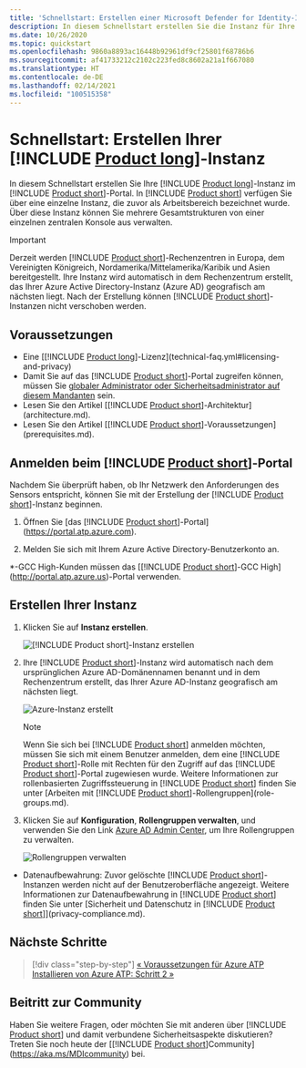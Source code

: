 ```yaml
---
title: 'Schnellstart: Erstellen einer Microsoft Defender for Identity-Instanz'
description: In diesem Schnellstart erstellen Sie die Instanz für Ihre Microsoft Defender for Identity-Bereitstellung. Dabei handelt es sich um den ersten Schritt für die Installation von Defender for Identity.
ms.date: 10/26/2020
ms.topic: quickstart
ms.openlocfilehash: 9860a8893ac16448b92961df9cf25801f68786b6
ms.sourcegitcommit: af41733212c2102c223fed8c8602a21a1f667080
ms.translationtype: HT
ms.contentlocale: de-DE
ms.lasthandoff: 02/14/2021
ms.locfileid: "100515358"
---
```

# <a name="quickstart-create-your-product-long-instance"></a>Schnellstart: Erstellen Ihrer [!INCLUDE [Product long](includes/product-long.md)]-Instanz

In diesem Schnellstart erstellen Sie Ihre [!INCLUDE [Product long](includes/product-long.md)]-Instanz im [!INCLUDE [Product short](includes/product-short.md)]-Portal. In [!INCLUDE [Product short](includes/product-short.md)] verfügen Sie über eine einzelne Instanz, die zuvor als Arbeitsbereich bezeichnet wurde. Über diese Instanz können Sie mehrere Gesamtstrukturen von einer einzelnen zentralen Konsole aus verwalten.

> [!IMPORTANT]
> Derzeit werden [!INCLUDE [Product short](includes/product-short.md)]-Rechenzentren in Europa, dem Vereinigten Königreich, Nordamerika/Mittelamerika/Karibik und Asien bereitgestellt. Ihre Instanz wird automatisch in dem Rechenzentrum erstellt, das Ihrer Azure Active Directory-Instanz (Azure AD) geografisch am nächsten liegt. Nach der Erstellung können [!INCLUDE [Product short](includes/product-short.md)]-Instanzen nicht verschoben werden.

## <a name="prerequisites"></a>Voraussetzungen

- Eine [[!INCLUDE [Product long](includes/product-long.md)]-Lizenz](technical-faq.yml#licensing-and-privacy)
- Damit Sie auf das [!INCLUDE [Product short](includes/product-short.md)]-Portal zugreifen können, müssen Sie [globaler Administrator oder Sicherheitsadministrator auf diesem Mandanten](/azure/active-directory/users-groups-roles/directory-assign-admin-roles#available-roles) sein.
- Lesen Sie den Artikel [[!INCLUDE [Product short](includes/product-short.md)]-Architektur](architecture.md).
- Lesen Sie den Artikel [[!INCLUDE [Product short](includes/product-short.md)]-Voraussetzungen](prerequisites.md).

## <a name="sign-in-to-the-product-short-portal"></a>Anmelden beim [!INCLUDE [Product short](includes/product-short.md)]-Portal

Nachdem Sie überprüft haben, ob Ihr Netzwerk den Anforderungen des Sensors entspricht, können Sie mit der Erstellung der [!INCLUDE [Product short](includes/product-short.md)]-Instanz beginnen.

1. Öffnen Sie [das [!INCLUDE [Product short](includes/product-short.md)]-Portal](https://portal.atp.azure.com).

1. Melden Sie sich mit Ihrem Azure Active Directory-Benutzerkonto an.

\*-GCC High-Kunden müssen das [[!INCLUDE [Product short](includes/product-short.md)]-GCC High](http://portal.atp.azure.us)-Portal verwenden.

## <a name="create-your-instance"></a>Erstellen Ihrer Instanz

1. Klicken Sie auf **Instanz erstellen**.

    ![[!INCLUDE [Product short](includes/product-short.md)]-Instanz erstellen](media/create-instance.png)

1. Ihre [!INCLUDE [Product short](includes/product-short.md)]-Instanz wird automatisch nach dem ursprünglichen Azure AD-Domänennamen benannt und in dem Rechenzentrum erstellt, das Ihrer Azure AD-Instanz geografisch am nächsten liegt.

    ![Azure-Instanz erstellt](media/instance-created.png)

    > [!NOTE]
    > Wenn Sie sich bei [!INCLUDE [Product short](includes/product-short.md)] anmelden möchten, müssen Sie sich mit einem Benutzer anmelden, dem eine [!INCLUDE [Product short](includes/product-short.md)]-Rolle mit Rechten für den Zugriff auf das [!INCLUDE [Product short](includes/product-short.md)]-Portal zugewiesen wurde. Weitere Informationen zur rollenbasierten Zugriffssteuerung in [!INCLUDE [Product short](includes/product-short.md)] finden Sie unter [Arbeiten mit [!INCLUDE [Product short](includes/product-short.md)]-Rollengruppen](role-groups.md).

1. Klicken Sie auf **Konfiguration**, **Rollengruppen verwalten**, und verwenden Sie den Link [Azure AD Admin Center](/azure/active-directory/active-directory-assign-admin-roles-azure-portal), um Ihre Rollengruppen zu verwalten.

    ![Rollengruppen verwalten](media/creation-manage-role-groups.png)

- Datenaufbewahrung: Zuvor gelöschte [!INCLUDE [Product short](includes/product-short.md)]-Instanzen werden nicht auf der Benutzeroberfläche angezeigt. Weitere Informationen zur Datenaufbewahrung in [!INCLUDE [Product short](includes/product-short.md)] finden Sie unter [Sicherheit und Datenschutz in [!INCLUDE [Product short](includes/product-short.md)]](privacy-compliance.md).

## <a name="next-steps"></a>Nächste Schritte

> [!div class="step-by-step"]
> [« Voraussetzungen für Azure ATP](prerequisites.md)
> [Installieren von Azure ATP: Schritt 2 »](install-step2.md)

## <a name="join-the-community"></a>Beitritt zur Community

Haben Sie weitere Fragen, oder möchten Sie mit anderen über [!INCLUDE [Product short](includes/product-short.md)] und damit verbundene Sicherheitsaspekte diskutieren? Treten Sie noch heute der [[!INCLUDE [Product short](includes/product-short.md)]Community](https://aka.ms/MDIcommunity) bei.
